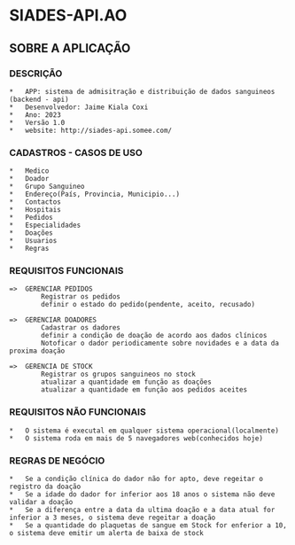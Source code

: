 # SIADES-API.AO

## SOBRE A APLICAÇÃO

### DESCRIÇÃO

    *   APP: sistema de admisitração e distribuição de dados sanguineos (backend - api)
    *   Desenvolvedor: Jaime Kiala Coxi
    *   Ano: 2023
    *   Versão 1.0
    *   website: http://siades-api.somee.com/

### CADASTROS - CASOS DE USO

    *   Medico
    *   Doador
    *   Grupo Sanguineo
    *   Endereço(País, Provincia, Municipio...)
    *   Contactos
    *   Hospitais
    *   Pedidos
    *   Especialidades
    *   Doações
    *   Usuarios
    *   Regras

### REQUISITOS FUNCIONAIS

    =>  GERENCIAR PEDIDOS
            Registrar os pedidos
            definir o estado do pedido(pendente, aceito, recusado) 
    
    =>  GERENCIAR DOADORES
            Cadastrar os dadores
            definir a condição de doação de acordo aos dados clínicos
            Notoficar o dador periodicamente sobre novidades e a data da proxima doação
    
    =>  GERENCIA DE STOCK
            Registrar os grupos sanguineos no stock
            atualizar a quantidade em função as doações
            atualizar a quantidade em função aos pedidos aceites

### REQUISITOS NÃO FUNCIONAIS

    *   O sistema é executal em qualquer sistema operacional(localmente)
    *   O sistema roda em mais de 5 navegadores web(conhecidos hoje)

### REGRAS DE NEGÓCIO

    *   Se a condição clínica do dador não for apto, deve regeitar o registro da doação
    *   Se a idade do dador for inferior aos 18 anos o sistema não deve validar a doação
    *   Se a diferença entre a data da ultima doação e a data atual for inferior a 3 meses, o sistema deve regeitar a doação
    *   Se a quantidade do plaquetas de sangue em Stock for enferior a 10, o sistema deve emitir um alerta de baixa de stock
